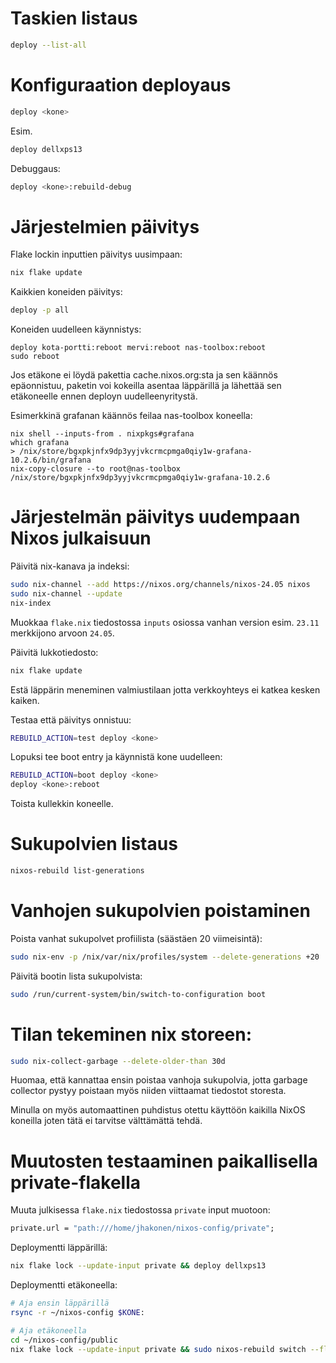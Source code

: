 # Taskien listaus

```bash
deploy --list-all
```

# Konfiguraation deployaus

```bash
deploy <kone>
```

Esim.

```bash
deploy dellxps13
```

Debuggaus:

```bash
deploy <kone>:rebuild-debug
```

# Järjestelmien päivitys

Flake lockin inputtien päivitys uusimpaan:
```bash
nix flake update
```

Kaikkien koneiden päivitys:
```bash
deploy -p all
```

Koneiden uudelleen käynnistys:
```
deploy kota-portti:reboot mervi:reboot nas-toolbox:reboot
sudo reboot
```

Jos etäkone ei löydä pakettia cache.nixos.org:sta ja sen käännös epäonnistuu, paketin voi kokeilla asentaa läppärillä ja lähettää sen etäkoneelle ennen deployn uudelleenyritystä.

Esimerkkinä grafanan käännös feilaa nas-toolbox koneella:
```
nix shell --inputs-from . nixpkgs#grafana
which grafana
> /nix/store/bgxpkjnfx9dp3yyjvkcrmcpmga0qiy1w-grafana-10.2.6/bin/grafana
nix-copy-closure --to root@nas-toolbox /nix/store/bgxpkjnfx9dp3yyjvkcrmcpmga0qiy1w-grafana-10.2.6
```

# Järjestelmän päivitys uudempaan Nixos julkaisuun

Päivitä nix-kanava ja indeksi:
```bash
sudo nix-channel --add https://nixos.org/channels/nixos-24.05 nixos
sudo nix-channel --update
nix-index
```

Muokkaa `flake.nix` tiedostossa `inputs` osiossa vanhan version esim. `23.11` merkkijono arvoon `24.05`.

Päivitä lukkotiedosto:

```bash
nix flake update
```

Estä läppärin meneminen valmiustilaan jotta verkkoyhteys ei katkea kesken kaiken.

Testaa että päivitys onnistuu:

```bash
REBUILD_ACTION=test deploy <kone>
```

Lopuksi tee boot entry ja käynnistä kone uudelleen:

```bash
REBUILD_ACTION=boot deploy <kone>
deploy <kone>:reboot
```

Toista kullekkin koneelle.

# Sukupolvien listaus

```bash
nixos-rebuild list-generations
```

# Vanhojen sukupolvien poistaminen

Poista vanhat sukupolvet profiilista (säästäen 20 viimeisintä):
```bash
sudo nix-env -p /nix/var/nix/profiles/system --delete-generations +20
```

Päivitä bootin lista sukupolvista:
```bash
sudo /run/current-system/bin/switch-to-configuration boot
```

# Tilan tekeminen nix storeen:

```bash
sudo nix-collect-garbage --delete-older-than 30d
```
Huomaa, että kannattaa ensin poistaa vanhoja sukupolvia, jotta garbage collector pystyy poistaan myös niiden viittaamat tiedostot storesta.

Minulla on myös automaattinen puhdistus otettu käyttöön kaikilla NixOS koneilla joten tätä ei tarvitse välttämättä tehdä.


# Muutosten testaaminen paikallisella private-flakella

Muuta julkisessa `flake.nix` tiedostossa `private` input muotoon:
```nix
private.url = "path:///home/jhakonen/nixos-config/private";
```

Deploymentti läppärillä:
```bash
nix flake lock --update-input private && deploy dellxps13
```

Deploymentti etäkoneella:
```bash
# Aja ensin läppärillä
rsync -r ~/nixos-config $KONE:

# Aja etäkoneella
cd ~/nixos-config/public
nix flake lock --update-input private && sudo nixos-rebuild switch --flake '.#'
```
